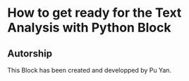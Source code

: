 # How to get ready for the Text Analysis with Python Block

## Autorship
This Block has been created and developped by Pu Yan. 
